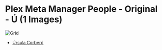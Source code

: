 # Plex Meta Manager People - Original - Ú (1 Images)
![Grid](grid.jpg)

* [Úrsula Corberó](https://raw.githubusercontent.com/meisnate12/Plex-Meta-Manager-People/master/Ú/Images/%C3%9Arsula%20Corber%C3%B3.jpg)